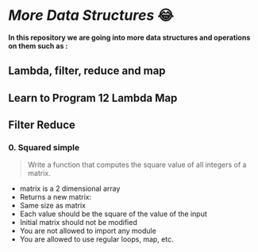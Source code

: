 # *More Data Structures* :joy:

**In this repository we are going into more data structures and operations on them such as :**

## Lambda, filter, reduce and map

## Learn to Program 12 Lambda Map 

## Filter Reduce

### **0. Squared simple**

> Write a function that computes the square value of all integers of a matrix.
- matrix is a 2 dimensional array
- Returns a new matrix:
- Same size as matrix
- Each value should be the square of the value of the input
- Initial matrix should not be modified
- You are not allowed to import any module
- You are allowed to use regular loops, map, etc.